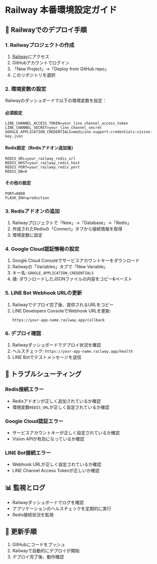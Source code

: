 # Railway 本番環境設定ガイド

## 🚀 Railwayでのデプロイ手順

### 1. Railwayプロジェクトの作成

1. [Railway](https://railway.app/)にアクセス
2. GitHubアカウントでログイン
3. 「New Project」→「Deploy from GitHub repo」
4. このリポジトリを選択

### 2. 環境変数の設定

Railwayのダッシュボードで以下の環境変数を設定：

#### 必須設定
```
LINE_CHANNEL_ACCESS_TOKEN=your_line_channel_access_token
LINE_CHANNEL_SECRET=your_line_channel_secret
GOOGLE_APPLICATION_CREDENTIALS=medicine-support:credentials:vision-key.json
```

#### Redis設定（Redisアドオン追加後）
```
REDIS_URL=your_railway_redis_url
REDIS_HOST=your_railway_redis_host
REDIS_PORT=your_railway_redis_port
REDIS_DB=0
```

#### その他の設定
```
PORT=8080
FLASK_ENV=production
```

### 3. Redisアドオンの追加

1. Railwayプロジェクトで「New」→「Database」→「Redis」
2. 作成されたRedisの「Connect」タブから接続情報を取得
3. 環境変数に設定

### 4. Google Cloud認証情報の設定

1. Google Cloud Consoleでサービスアカウントキーをダウンロード
2. Railwayの「Variables」タブで「New Variable」
3. キー名: `GOOGLE_APPLICATION_CREDENTIALS`
4. 値: ダウンロードしたJSONファイルの内容をコピー&ペースト

### 5. LINE Bot Webhook URLの更新

1. Railwayでデプロイ完了後、提供されるURLをコピー
2. LINE Developers ConsoleでWebhook URLを更新:
   ```
   https://your-app-name.railway.app/callback
   ```

### 6. デプロイ確認

1. Railwayダッシュボードでデプロイ状況を確認
2. ヘルスチェック: `https://your-app-name.railway.app/health`
3. LINE Botでテストメッセージを送信

## 🔧 トラブルシューティング

### Redis接続エラー
- Redisアドオンが正しく追加されているか確認
- 環境変数`REDIS_URL`が正しく設定されているか確認

### Google Cloud認証エラー
- サービスアカウントキーが正しく設定されているか確認
- Vision APIが有効になっているか確認

### LINE Bot接続エラー
- Webhook URLが正しく設定されているか確認
- LINE Channel Access Tokenが正しいか確認

## 📊 監視とログ

- Railwayダッシュボードでログを確認
- アプリケーションのヘルスチェックを定期的に実行
- Redis接続状況を監視

## 🔄 更新手順

1. GitHubにコードをプッシュ
2. Railwayで自動的にデプロイが開始
3. デプロイ完了後、動作確認 